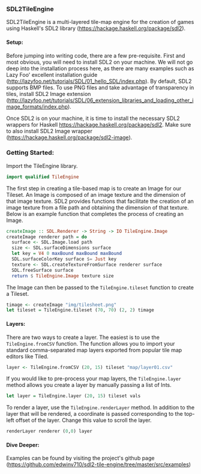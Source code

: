 ### SDL2TileEngine

SDL2TileEngine is a multi-layered tile-map engine for the creation of games using Haskell's SDL2 library (https://hackage.haskell.org/package/sdl2). 

#### Setup:

Before jumping into writing code, there are a few pre-requisite. First and most obvious, 
you will need to install SDL2 on your machine. We will not go deep into the installation process here, as there 
are many examples such as Lazy Foo' excellent installation guide (http://lazyfoo.net/tutorials/SDL/01_hello_SDL/index.php).
By default, SDL2 supports BMP files. To use PNG files and take advantage of transparency in tiles, install SDL2 Image extension (http://lazyfoo.net/tutorials/SDL/06_extension_libraries_and_loading_other_image_formats/index.php).

Once SDL2 is on your machine, it is time to install the necessary SDL2 wrappers for Haskell <https://hackage.haskell.org/package/sdl2>. Make sure to also install SDL2 Image wrapper (https://hackage.haskell.org/package/sdl2-image).

### Getting Started:

Import the TileEngine library.

```haskell
import qualified TileEngine
```

The first step in creating a tile-based map is to create an Image for our Tileset. An Image is composed of
an image texture and the dimension of that image texture.  SDL2 provides functions that facilitate the creation of an image texture from a file path and 
obtaining the dimension of that texture.
Below is an example function that completes the process of creating an Image.

```haskell
createImage :: SDL.Renderer -> String -> IO TileEngine.Image
createImage renderer path = do 
  surface <- SDL.Image.load path
  size <- SDL.surfaceDimensions surface
  let key = V4 0 maxBound maxBound maxBound
  SDL.surfaceColorKey surface $= Just key
  texture <- SDL.createTextureFromSurface renderer surface
  SDL.freeSurface surface
  return $ TileEngine.Image texture size 
```

The Image can then be passed to the `TileEngine.tileset` function to create a Tileset.

```haskell
timage <- createImage "img/tilesheet.png"
let tileset = TileEngine.tileset (70, 70) (2, 2) timage
```

#### Layers:

There are two ways to create a layer. The easiest is to use the `TileEngine.fromCSV`
function. The function allows you to import your standard comma-separated map layers exported from popular
tile map editors like Tiled. 

```haskell
layer <- TileEngine.fromCSV (20, 15) tileset "map/layer01.csv"
```

If you would like to pre-process your map layers, the `TileEngine.layer` method
allows you create a layer by manually passing a list of Ints.

```haskell
let layer = TileEngine.layer (20, 15) tileset vals
```

To render a layer, use the `TileEngine.renderLayer` method. In addition to the layer that will be rendered, a 
coordinate is passed corresponding to the top-left offset of the layer. Change this value to scroll the layer.

```haskell
renderLayer renderer (0,0) layer
```

#### Dive Deeper:

Examples can be found by visiting the project's github page (https://github.com/edwinv710/sdl2-tile-engine/tree/master/src/examples)

